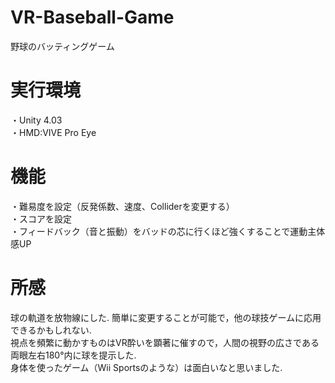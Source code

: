 # VR-Baseball-Game
野球のバッティングゲーム <Br>

# 実行環境
・Unity 4.03 <Br>
・HMD:VIVE Pro Eye <Br>
  
# 機能
・難易度を設定（反発係数、速度、Colliderを変更する） <Br>
・スコアを設定 <Br>
・フィードバック（音と振動）をバッドの芯に行くほど強くすることで運動主体感UP

# 所感
球の軌道を放物線にした. 簡単に変更することが可能で，他の球技ゲームに応用できるかもしれない.<Br>
視点を頻繁に動かすものはVR酔いを顕著に催すので，人間の視野の広さである両眼左右180°内に球を提示した.<Br>
身体を使ったゲーム（Wii Sportsのような）は面白いなと思いました.<Br>
